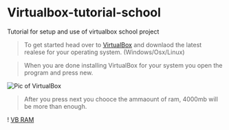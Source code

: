# Virtualbox-tutorial-school
Tutorial for setup and use of virtualbox school project

> To get started head over to [VirtualBox](https://www.virtualbox.org/) and downlaod the latest realese for your operating system. (Windows/Osx/Linux)

> When you are done installing VirtualBox for your system you open the program and press new.

![Pic of VirtualBox](https://i.loli.net/2020/09/10/nBKIfakisDzPXHN.png)

> After you press next you chooce the ammaount of ram, 4000mb will be more than enough.

! [VB RAM](https://i.loli.net/2020/09/10/uDzyrFacSQCH5h9.png)
